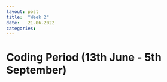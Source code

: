 ```yaml
---
layout: post
title:  "Week 2"
date:   21-06-2022
categories:
---
```


# Coding Period (13th June - 5th September)



